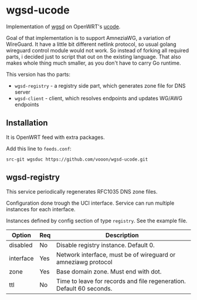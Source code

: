 wgsd-ucode
==========

Implementation of [wgsd][1] on OpenWRT's [ucode][2].

Goal of that implementation is to support AmneziaWG, a variation of WireGuard.
It have a little bit different netlink protocol, so usual golang wireguard control module would not work.
So instead of forking all required parts, i decided just to script that out on the existing language.
That also makes whole thing much smaller, as you don't have to carry Go runtime.

This version has tho parts:

- `wgsd-registry` - a registry side part, which generates zone file for DNS server
- `wgsd-client` - client, which resolves endpoints and updates WG/AWG endpoints


Installation
------------

It is OpenWRT feed with extra packages.

Add this line to `feeds.conf`:
```
src-git wgsduc https://github.com/vooon/wgsd-ucode.git
```


wgsd-registry
-------------

This service periodically regenerates RFC1035 DNS zone files.

Configuration done trough the UCI interface. Service can run multiple instances for each interface.

Instances defined by config section of type `registry`. See the example file.

| Option | Req | Description |
|--------|-----|-------------|
| disabled | No | Disable registry instance. Default 0. |
| interface | Yes | Network interface, must be of wireguard or amneziawg protocol |
| zone | Yes | Base domain zone. Must end with dot. |
| ttl | No | Time to leave for records and file regeneration. Default 60 seconds. |



[1]: https://github.com/jwhited/wgsd
[2]: https://ucode.mein.io/
